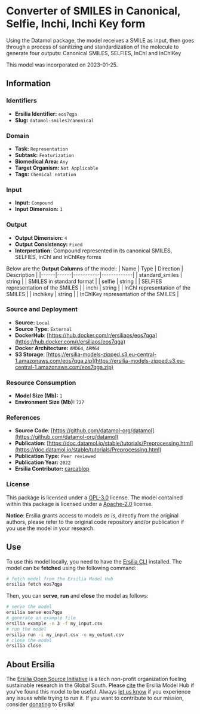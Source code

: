 # Converter of SMILES in Canonical, Selfie, Inchi, Inchi Key form

Using the Datamol package, the model receives a SMILE as input, then goes through a process of sanitizing and standardization of the molecule to generate four outputs: Canonical SMILES, SELFIES, InChI and InChIKey

This model was incorporated on 2023-01-25.

## Information
### Identifiers
- **Ersilia Identifier:** `eos7qga`
- **Slug:** `datamol-smiles2canonical`

### Domain
- **Task:** `Representation`
- **Subtask:** `Featurization`
- **Biomedical Area:** `Any`
- **Target Organism:** `Not Applicable`
- **Tags:** `Chemical notation`

### Input
- **Input:** `Compound`
- **Input Dimension:** `1`

### Output
- **Output Dimension:** `4`
- **Output Consistency:** `Fixed`
- **Interpretation:** Compound represented in its canonical SMILES, SELFIES, InChI and InChIKey forms

Below are the **Output Columns** of the model:
| Name | Type | Direction | Description |
|------|------|-----------|-------------|
| standard_smiles | string |  | SMILES in standard format |
| selfie | string |  | SELFIES representation of the SMILES |
| inchi | string |  | InChI representation of the SMILES |
| inchikey | string |  | InChIKey representation of the SMILES |


### Source and Deployment
- **Source:** `Local`
- **Source Type:** `External`
- **DockerHub**: [https://hub.docker.com/r/ersiliaos/eos7qga](https://hub.docker.com/r/ersiliaos/eos7qga)
- **Docker Architecture:** `AMD64`, `ARM64`
- **S3 Storage**: [https://ersilia-models-zipped.s3.eu-central-1.amazonaws.com/eos7qga.zip](https://ersilia-models-zipped.s3.eu-central-1.amazonaws.com/eos7qga.zip)

### Resource Consumption
- **Model Size (Mb):** `1`
- **Environment Size (Mb):** `727`


### References
- **Source Code**: [https://github.com/datamol-org/datamol](https://github.com/datamol-org/datamol)
- **Publication**: [https://doc.datamol.io/stable/tutorials/Preprocessing.html](https://doc.datamol.io/stable/tutorials/Preprocessing.html)
- **Publication Type:** `Peer reviewed`
- **Publication Year:** `2022`
- **Ersilia Contributor:** [carcablop](https://github.com/carcablop)

### License
This package is licensed under a [GPL-3.0](https://github.com/ersilia-os/ersilia/blob/master/LICENSE) license. The model contained within this package is licensed under a [Apache-2.0](LICENSE) license.

**Notice**: Ersilia grants access to models _as is_, directly from the original authors, please refer to the original code repository and/or publication if you use the model in your research.


## Use
To use this model locally, you need to have the [Ersilia CLI](https://github.com/ersilia-os/ersilia) installed.
The model can be **fetched** using the following command:
```bash
# fetch model from the Ersilia Model Hub
ersilia fetch eos7qga
```
Then, you can **serve**, **run** and **close** the model as follows:
```bash
# serve the model
ersilia serve eos7qga
# generate an example file
ersilia example -n 3 -f my_input.csv
# run the model
ersilia run -i my_input.csv -o my_output.csv
# close the model
ersilia close
```

## About Ersilia
The [Ersilia Open Source Initiative](https://ersilia.io) is a tech non-profit organization fueling sustainable research in the Global South.
Please [cite](https://github.com/ersilia-os/ersilia/blob/master/CITATION.cff) the Ersilia Model Hub if you've found this model to be useful. Always [let us know](https://github.com/ersilia-os/ersilia/issues) if you experience any issues while trying to run it.
If you want to contribute to our mission, consider [donating](https://www.ersilia.io/donate) to Ersilia!
